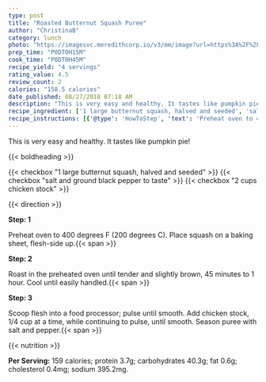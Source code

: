 ```yaml
---
type: post
title: "Roasted Butternut Squash Puree"
author: "ChristinaB"
category: lunch
photo: "https://imagesvc.meredithcorp.io/v3/mm/image?url=https%3A%2F%2Fimages.media-allrecipes.com%2Fuserphotos%2F4549131.jpg"
prep_time: "P0DT0H15M"
cook_time: "P0DT0H45M"
recipe_yield: "4 servings"
rating_value: 4.5
review_count: 2
calories: "158.5 calories"
date_published: 08/27/2018 07:18 AM
description: "This is very easy and healthy. It tastes like pumpkin pie!"
recipe_ingredient: ['1 large butternut squash, halved and seeded', 'salt and ground black pepper to taste', '2 cups chicken stock']
recipe_instructions: [{'@type': 'HowToStep', 'text': 'Preheat oven to 400 degrees F (200 degrees C). Place squash on a baking sheet, flesh-side up.\n'}, {'@type': 'HowToStep', 'text': 'Roast in the preheated oven until tender and slightly brown, 45 minutes to 1 hour. Cool until easily handled.\n'}, {'@type': 'HowToStep', 'text': 'Scoop flesh into a food processor; pulse until smooth. Add chicken stock, 1/4 cup at a time, while continuing to pulse, until smooth. Season puree with salt and pepper.\n'}]
---
```


This is very easy and healthy. It tastes like pumpkin pie! 

{{< boldheading >}}

{{< checkbox "1 large butternut squash, halved and seeded" >}}
{{< checkbox "salt and ground black pepper to taste" >}}
{{< checkbox "2 cups chicken stock" >}}


{{< direction >}}

**Step: 1**

Preheat oven to 400 degrees F (200 degrees C). Place squash on a baking sheet, flesh-side up.{{< span >}}

**Step: 2**

Roast in the preheated oven until tender and slightly brown, 45 minutes to 1 hour. Cool until easily handled.{{< span >}}

**Step: 3**

Scoop flesh into a food processor; pulse until smooth. Add chicken stock, 1/4 cup at a time, while continuing to pulse, until smooth. Season puree with salt and pepper.{{< span >}}

{{< nutrition >}}

**Per Serving:** 159 calories; protein 3.7g; carbohydrates 40.3g; fat 0.6g; cholesterol 0.4mg; sodium 395.2mg.